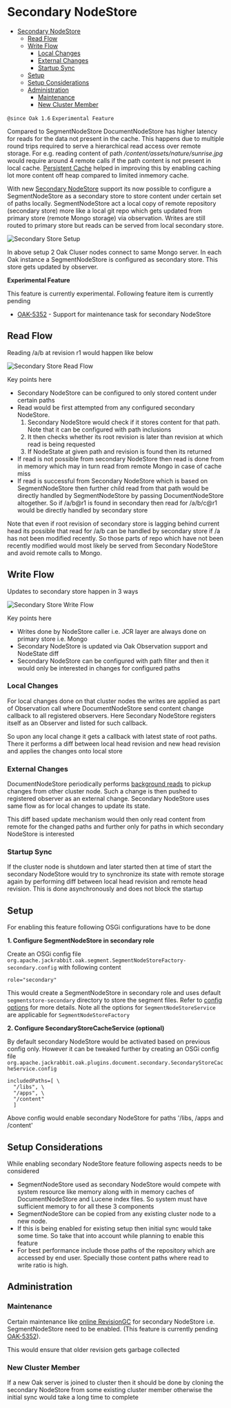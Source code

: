 <!--
   Licensed to the Apache Software Foundation (ASF) under one or more
   contributor license agreements.  See the NOTICE file distributed with
   this work for additional information regarding copyright ownership.
   The ASF licenses this file to You under the Apache License, Version 2.0
   (the "License"); you may not use this file except in compliance with
   the License.  You may obtain a copy of the License at

       http://www.apache.org/licenses/LICENSE-2.0

   Unless required by applicable law or agreed to in writing, software
   distributed under the License is distributed on an "AS IS" BASIS,
   WITHOUT WARRANTIES OR CONDITIONS OF ANY KIND, either express or implied.
   See the License for the specific language governing permissions and
   limitations under the License.
  -->

# Secondary NodeStore

* [Secondary NodeStore](#secondary-node-store)
    * [Read Flow](#read-flow)
    * [Write Flow](#write-flow)
        * [Local Changes](#write-flow-local-changes)
        * [External Changes](#write-flow-external-changes)
        * [Startup Sync](#write-flow-startup-sync)
    * [Setup ](#usage)
    * [Setup Considerations](#setup-considerations)
    * [Administration](#administration)
        * [Maintenance](#secondary-store-maintenance)
        * [New Cluster Member](#secondary-store-cluster)

`@since Oak 1.6`
`Experimental Feature`

Compared to SegmentNodeStore DocumentNodeStore has higher latency for reads for the data not present
in the cache.
This happens due to multiple round trips required to serve a hierarchical read access over remote
storage.
For e.g. reading content of path _/content/assets/nature/sunrise.jpg_ would require around 4 remote
calls if the path
content is not present in local cache.
[Persistent Cache](../persistent-cache.html) helped in improving this by enabling caching lot more
content off heap
compared to limited inmemory cache.

With new [Secondary NodeStore][OAK-1312] support its now possible to configure a SegmentNodeStore as
a secondary store to
store content under certain set of paths locally.
SegmentNodeStore act a local copy of remote repository (secondary store) more like a local git repo
which gets updated
from primary store (remote Mongo storage) via observation.
Writes are still routed to primary store but reads can be served from local secondary store.

![Secondary Store Setup](secondary-store.png)

In above setup 2 Oak Cluser nodes connect to same Mongo server. In each Oak instance a
SegmentNodeStore is configured
as secondary store. This store gets updated by observer.

**Experimental Feature**

This feature is currently experimental. Following feature item is currently pending

* [OAK-5352][OAK-5352] - Support for maintenance task for secondary NodeStore

## <a name="read-flow"></a> Read Flow

Reading /a/b at revision r1 would happen like below

![Secondary Store Read Flow](secondary-store-read.png)

Key points here

* Secondary NodeStore can be configured to only stored content under certain paths
* Read would be first attempted from any configured secondary NodeStore.
    1. Secondary NodeStore would check if it stores content for that path. Note that it can be
       configured with path
       inclusions
    2. It then checks whether its root revision is later than revision at which read is being
       requested
    3. If NodeState at given path and revision is found then its returned
* If read is not possible from secondary NodeStore then read is done from in memory which may in
  turn read from remote
  Mongo in case of cache miss
* If read is successful from Secondary NodeStore which is based on SegmentNodeStore then further
  child read from
  that path would be directly handled by SegmentNodeStore by passing DocumentNodeStore altogether.
  So if /a/b@r1 is
  found in secondary then read for /a/b/c@r1 would be directly handled by secondary store

Note that even if root revision of secondary store is lagging behind current head its possible that
read for /a/b can
be handled by secondary store if /a has not been modified recently. So those parts of repo which
have not been recently
modified would most likely be served from Secondary NodeStore and avoid remote calls to Mongo.

## <a name="write-flow"></a> Write Flow

Updates to secondary store happen in 3 ways

![Secondary Store Write Flow](secondary-store-write.png)

Key points here

* Writes done by NodeStore caller i.e. JCR layer are always done on primary store i.e. Mongo
* Secondary NodeStore is updated via Oak Observation support and NodeState diff
* Secondary NodeStore can be configured with path filter and then it would only be interested in
  changes for configured paths

### <a name="write-flow-local-changes"></a> Local Changes

For local changes done on that cluster nodes the writes are applied as part of Observation call
where DocumentNodeStore
send content change callback to all registered observers. Here Secondary NodeStore registers itself
as an Observer
and listed for such callback.

So upon any local change it gets a callback with latest state of root paths. There it performs a
diff between local
head revision and new head revision and applies the changes onto local store

### <a name="write-flow-external-changes"></a> External Changes

DocumentNodeStore periodically performs [background reads](../documentmk.html#bg-read) to pickup
changes from other
cluster node. Such a change is then pushed to registered observer as an external change. Secondary
NodeStore uses
same flow as for local changes to update its state.

This diff based update mechanism would then only read content from remote for the changed paths and
further only for
paths in which secondary NodeStore is interested

### <a name="write-flow-startup-sync"></a> Startup Sync

If the cluster node is shutdown and later started then at time of start the secondary NodeStore
would try to synchronize
its state with remote storage again by performing diff between local head revision and remote head
revision. This
is done asynchronously and does not block the startup

## <a name="usage"></a> Setup

For enabling this feature following OSGi configurations have to be done

**1. Configure SegmentNodeStore in secondary role**

Create an OSGi config
file `org.apache.jackrabbit.oak.segment.SegmentNodeStoreFactory-secondary.config` with following
content

    role="secondary"

This would create a SegmentNodeStore in secondary role and uses default `segmentstore-secondary`
directory to store
the segment files. Refer to [config options](../../osgi_config.html#config-SegmentNodeStoreService)
for more details.
Note all the options for `SegmentNodeStoreService` are applicable for `SegmentNodeStoreFactory`

**2. Configure SecondaryStoreCacheService (optional)**

By default secondary NodeStore would be activated based on previous config only. However it can be
tweaked further
by creating an OSGi config
file `org.apache.jackrabbit.oak.plugins.document.secondary.SecondaryStoreCacheService.config`

    includedPaths=[ \
      "/libs", \
      "/apps", \
      "/content"
      ]

Above config would enable secondary NodeStore for paths '/libs, /apps and /content'

## <a name="setup-considerations"></a> Setup Considerations

While enabling secondary NodeStore feature following aspects needs to be considered

* SegmentNodeStore used as secondary NodeStore would compete with system resource like memory along
  with
  in memory caches of DocumentNodeStore and Lucene index files. So system must have sufficient
  memory to
  for all these 3 components
* SegmentNodeStore can be copied from any existing cluster node to a new node.
* If this is being enabled for existing setup then initial sync would take some time. So take that
  into account
  while planning to enable this feature
* For best performance include those paths of the repository which are accessed by end user.
  Specially those
  content paths where read to write ratio is high.

## <a name="administration"></a> Administration

### <a name="secondary-store-maintenance"></a> Maintenance

Certain maintenance like [online RevisionGC](../segment/overview.html#garbage-collection) for
secondary
NodeStore i.e. SegmentNodeStore need to be enabled. (This feature is currently
pending [OAK-5352][OAK-5352]).

This would ensure that older revision gets garbage collected

### <a name="secondary-store-cluster"></a> New Cluster Member

If a new Oak server is joined to cluster then it should be done by cloning the secondary NodeStore
from some existing
cluster member otherwise the initial sync would take a long time to complete

[OAK-5352]: https://issues.apache.org/jira/browse/OAK-5352

[OAK-1312]: https://issues.apache.org/jira/browse/OAK-1312
